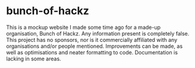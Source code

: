 # bunch-of-hackz
This is a mockup website I made some time ago for a made-up organisation, Bunch of Hackz. Any information present is completely false. This project has no sponsors, nor is it commercially affiliated with any organisations and/or people mentioned.
Improvements can be made, as well as optimisations and neater formatting to code. Documentation is lacking in some areas.
